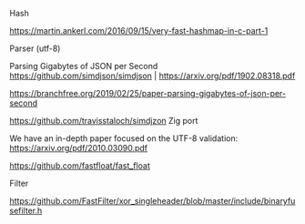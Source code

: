 Hash

https://martin.ankerl.com/2016/09/15/very-fast-hashmap-in-c-part-1


Parser (utf-8)

Parsing Gigabytes of JSON per Second
https://github.com/simdjson/simdjson | https://arxiv.org/pdf/1902.08318.pdf

https://branchfree.org/2019/02/25/paper-parsing-gigabytes-of-json-per-second

https://github.com/travisstaloch/simdjzon Zig port

We have an in-depth paper focused on the UTF-8 validation:
https://arxiv.org/pdf/2010.03090.pdf


https://github.com/fastfloat/fast_float


Filter

https://github.com/FastFilter/xor_singleheader/blob/master/include/binaryfusefilter.h
